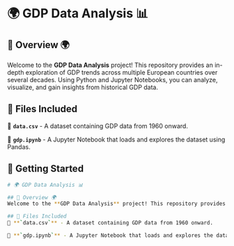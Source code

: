 # 🌍 GDP Data Analysis 📊

## 📢 Overview 🌍
Welcome to the **GDP Data Analysis** project! This repository provides an in-depth exploration of GDP trends across multiple European countries over several decades. Using Python and Jupyter Notebooks, you can analyze, visualize, and gain insights from historical GDP data.

## 📂 Files Included
📁 **`data.csv`** - A dataset containing GDP data from 1960 onward.

📄 **`gdp.ipynb`** - A Jupyter Notebook that loads and explores the dataset using Pandas.

## 🚀 Getting Started

```bash
# 🌍 GDP Data Analysis 📊

## 📢 Overview 🌍
Welcome to the **GDP Data Analysis** project! This repository provides an in-depth exploration of GDP trends across multiple European countries over several decades. Using Python and Jupyter Notebooks, you can analyze, visualize, and gain insights from historical GDP data.

## 📂 Files Included
📁 **`data.csv`** - A dataset containing GDP data from 1960 onward.

📄 **`gdp.ipynb`** - A Jupyter Notebook that loads and explores the dataset using Pandas.

```

# 

#
